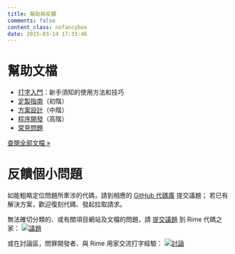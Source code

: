 ```yaml
---
title: 幫助與反饋
comments: false
content_class: nofancybox
date: 2015-03-14 17:33:46
---
```


# 幫助文檔

* [打字入門](../../wiki/GettingStarted.md)：新手須知的使用方法和技巧
* [定製指南](../../wiki/CustomizationGuide.md)（初階）
* [方案設計](../../wiki/RimeWithSchemata.md)（中階）
* [程序開發](../code/index.md)（高階）
* [常見問題](../../wiki/FAQ.md)

[查閱全部文檔 »](../../wiki/index.md)

# 反饋個小問題

如能粗略定位問題所牽涉的代碼，請到相應的 [GitHub 代碼庫](../code/index.md) 提交議題；
若已有解決方案，歡迎復刻代碼、發起拉取請求。

無法確切分類的、或有關項目網站及文檔的問題，請 [提交議題](https://github.com/rime/home/issues/new) 到 Rime 代碼之家：
<span class="badges">[![議題](https://img.shields.io/github/issues/rime/home.svg)](https://github.com/rime/home/issues)</span>

或在討論區，問罪開發者、與 Rime 用家交流打字經驗：
<span class="badges">[![討論](https://img.shields.io/github/discussions/rime/home.svg)](https://github.com/rime/home/discussions)</span>
